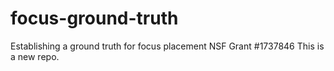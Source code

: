 # focus-ground-truth
Establishing a ground truth for focus placement
NSF Grant #1737846
This is a new repo.
